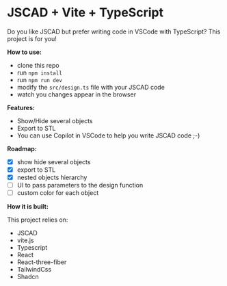 # JSCAD + Vite + TypeScript

Do you like JSCAD but prefer writing code in VSCode with TypeScript? This project is for you! 

**How to use:**

- clone this repo
- run `npm install`
- run `npm run dev`
- modify the `src/design.ts` file with your JSCAD code
- watch you changes appear in the browser

**Features:**

- Show/Hide several objects
- Export to STL
- You can use Copilot in VSCode to help you write JSCAD code ;-)

**Roadmap:**
- [x] show hide several objects
- [x] export to STL
- [x] nested objects hierarchy
- [ ] UI to pass parameters to the design function
- [ ] custom color for each object

**How it is built:**

This project relies on:
- JSCAD
- vite.js
- Typescript
- React
- React-three-fiber
- TailwindCss
- Shadcn
